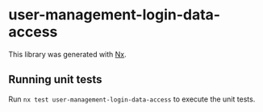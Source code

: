 # user-management-login-data-access

This library was generated with [Nx](https://nx.dev).

## Running unit tests

Run `nx test user-management-login-data-access` to execute the unit tests.
